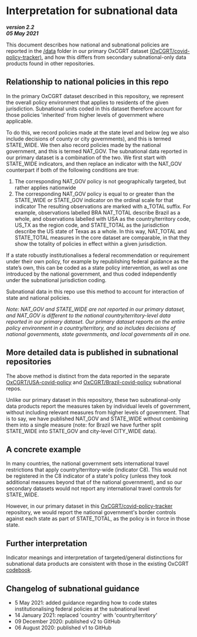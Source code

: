 # Interpretation for subnational data 

***version 2.2 <br/>05 May 2021***

This document describes how national and subnational policies are reported in the [/data](../data/) folder in our primary OxCGRT dataset [(OxCGRT/covid-policy-tracker)](https://github.com/OxCGRT/covid-policy-tracker), and how this differs from secondary subnational-only data products found in other repositories.

## Relationship to national policies in this repo

In the primary OxCGRT dataset described in this repository, we represent the overall policy environment that applies to residents of the given jurisdiction. Subnational units coded in this dataset therefore account for those policies 'inherited' from higher levels of government where applicable. 

To do this, we record policies made at the state level and below (eg we also include decisions of county or city governments), and this is termed STATE_WIDE. We then also record policies made by the national government, and this is termed NAT_GOV. The subnational data reported in our primary dataset is a combination of the two. We first start with STATE_WIDE indicators, and then replace an indicator with the NAT_GOV counterpart if both of the following conditions are true:
1. The corresponding NAT_GOV policy is not geographically targeted, but rather applies nationwide
2. The corresponding NAT_GOV policy is equal to or greater than the STATE_WIDE or STATE_GOV indicator on the ordinal scale for that indicator
The resulting observations are marked with a_TOTAL suffix. For example, observations labelled BRA NAT_TOTAL describe Brazil as a whole, and observations labelled with USA as the country/territory code, US_TX as the region code, and STATE_TOTAL as the jurisdiction describe the US state of Texas as a whole. In this way, NAT_TOTAL and STATE_TOTAL measures in the core dataset are comparable, in that they show the totality of policies in effect within a given jurisdiction. 

If a state robustly institutionalises a federal recommendation or requirement under their own policy, for example by republishing federal guidance as the state’s own, this can be coded as a state policy intervention, as well as one introduced by the national government, and thus coded independently under the subnational jurisdiction coding.

Subnational data in this repo use this method to account for interaction of state and national policies. 

_Note: NAT_GOV and STATE_WIDE are not reported in our primary dataset, and NAT_GOV is different to the national country/territory-level data reported in our primary dataset. Our primary dataset reports on the entire policy environment in a country/territory, and so includes decisions of national governments, state governments, and local governments all in one._

## More detailed data is published in subnational repositories

The above method is distinct from the data reported in the separate [OxCGRT/USA-covid-policy](https://github.com/OxCGRT/USA-covid-policy) and [OxCGRT/Brazil-covid-policy](https://github.com/OxCGRT/Brazil-covid-policy) subnational repos.

Unlike our primary dataset in this repository, these two subnational-only data products report the measures taken by individual levels of government, without including relevant measures from higher levels of government. That is to say, we have published NAT_GOV and STATE_WIDE without combining them into a single measure (note: for Brazil we have further split STATE_WIDE into STATE_GOV and city-level CITY_WIDE data).

## A concrete example

In many countries, the national government sets international travel restrictions that apply country/territory-wide (indicator C8). This would not be registered in the C8 indicator of a state's policy (unless they took additional measures beyond that of the national government), and so our secondary datasets would not report any international travel controls for STATE_WIDE.

However, in our primary dataset in this [OxCGRT/covid-policy-tracker](https://github.com/OxCGRT/covid-policy-tracker) repository, we would report the national government's border controls against each state as part of STATE_TOTAL, as the policy is in force in those state.

## Further interpretation

Indicator meanings and interpretation of targeted/general distinctions for subnational data products are consistent with those in the existing OxCGRT [codebook](documentation/codebook.md). 

## Changelog of subnational guidance
- 5 May 2021: added guidance regarding how to code states institutionalising federal policies at the subnational level
- 14 January 2021: replaced 'country' with 'country/territory'
- 09 December 2020: published v2 to GitHub
- 06 August 2020: published v1 to GitHub
